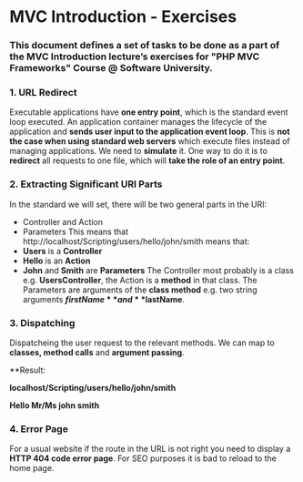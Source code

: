 # MVC Introduction - Exercises

### This document defines a set of tasks to be done as a part of the MVC Introduction lecture’s exercises  for "PHP MVC Frameworks" Course @ Software University. 

### 1. **URL Redirect**

Executable applications have **one entry point**, which is the standard event loop executed. An application container manages the lifecycle of the application and **sends user input to the application event loop**. 
This is **not the case when using standard web servers** which execute files instead of managing applications. We need to **simulate** it. One way to do it is to **redirect** all requests to one file, which will **take the role of an entry point**. 

### 2. **Extracting Significant URI Parts**

In the standard we will set, there will be two general parts in the URI:
*	Controller and Action
*	Parameters
This means that http://localhost/Scripting/users/hello/john/smith means that:
*	**Users** is a **Controller**
*	**Hello** is an **Action**
*	**John** and **Smith** are **Parameters**
The Controller most probably is a class e.g. **UsersController**, the Action is a **method** in that class. The Parameters are arguments of the **class method** e.g. two string arguments **$firstName** and **$lastName**.

### 3. **Dispatching**

Dispatcheing the user request to the relevant methods. We can map to **classes, method calls** and **argument passing**.

**Result:

**localhost/Scripting/users/hello/john/smith**

**Hello Mr/Ms john smith**

### 4. **Error Page**

For a usual website if the route in the URL is not right you need to display a **HTTP 404 code error page**. For SEO purposes it is bad to reload to the home page.

